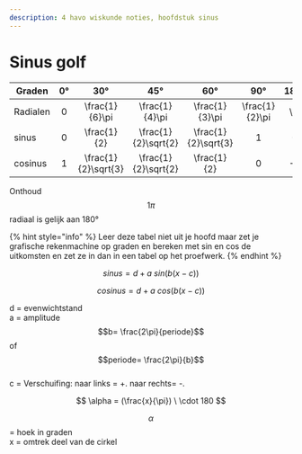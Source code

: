 ```yaml
---
description: 4 havo wiskunde noties, hoofdstuk sinus
---
```


# Sinus golf

<table><thead><tr><th width="118.33333333333331">Graden</th><th align="center">0°</th><th align="center">30°</th><th align="center">45°</th><th align="center">60°</th><th align="center">90°</th><th align="center">180°</th></tr></thead><tbody><tr><td>Radialen</td><td align="center">0</td><td align="center"><span class="math">\frac{1}{6}\pi</span></td><td align="center"><span class="math">\frac{1}{4}\pi</span></td><td align="center"><span class="math">\frac{1}{3}\pi</span></td><td align="center"><span class="math">\frac{1}{2}\pi</span></td><td align="center"><span class="math">\pi</span></td></tr><tr><td>sinus</td><td align="center">0</td><td align="center"><span class="math">\frac{1}{2}</span></td><td align="center"><span class="math">\frac{1}{2}\sqrt{2}</span></td><td align="center"><span class="math">\frac{1}{2}\sqrt{3}</span></td><td align="center">1</td><td align="center">0</td></tr><tr><td>cosinus</td><td align="center">1</td><td align="center"><span class="math">\frac{1}{2}\sqrt{3}</span></td><td align="center"><span class="math">\frac{1}{2}\sqrt{2}</span></td><td align="center"><span class="math">\frac{1}{2}</span></td><td align="center">0</td><td align="center">-1</td></tr></tbody></table>

Onthoud $$1\pi$$ radiaal is gelijk aan 180°

{% hint style="info" %}
Leer deze tabel niet uit je hoofd maar zet je grafische rekenmachine op graden en bereken met sin en cos de uitkomsten en zet ze in dan in een tabel op het proefwerk.
{% endhint %}

$$
sinus= d+a\ sin(b(x-c))
$$

$$
cosinus= d+a\ cos(b(x-c))
$$

d = evenwichtstand\
a = amplitude\
$$b= \frac{2\pi}{periode}$$ of $$periode= \frac{2\pi}{b}$$\
c = Verschuifing: naar links = +. naar rechts= -.

$$
\alpha = (\frac{x}{\pi}) \ \cdot 180
$$

$$\alpha$$= hoek in graden\
x = omtrek deel van de cirkel

